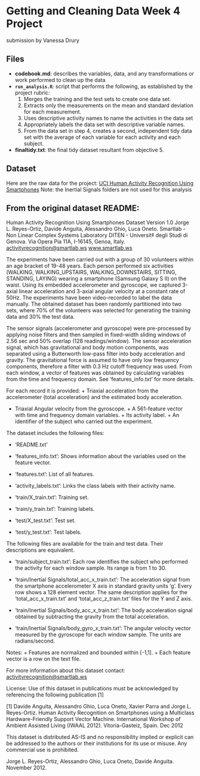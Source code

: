 Getting and Cleaning Data Week 4 Project
========================================

submission by Vanessa Drury

Files
-----

-   **codebook.md**: describes the variables, data, and any
    transformations or work performed to clean up the data
-   **`run_analysis.R`**: script that performs the following, as
    established by the project rubric:
    1.  Merges the training and the test sets to create one data set.
    2.  Extracts only the measurements on the mean and standard
        deviation for each measurement.
    3.  Uses descriptive activity names to name the activities in the
        data set
    4.  Appropriately labels the data set with descriptive variable
        names.
    5.  From the data set in step 4, creates a second, independent tidy
        data set with the average of each variable for each activity and
        each subject.
-   **finaltidy.txt**: the final tidy dataset resultant from
    objective 5.

Dataset
-------

Here are the raw data for the project: [UCI Human Activity Recognition
Using
Smartphones](https://d396qusza40orc.cloudfront.net/getdata%2Fprojectfiles%2FUCI%20HAR%20Dataset.zip)
Note: the Inertial Signals folders are not used for this analysis

From the original dataset README:
---------------------------------

Human Activity Recognition Using Smartphones Dataset Version 1.0 Jorge
L. Reyes-Ortiz, Davide Anguita, Alessandro Ghio, Luca Oneto. Smartlab -
Non Linear Complex Systems Laboratory DITEN - Universit‡ degli Studi di
Genova. Via Opera Pia 11A, I-16145, Genoa, Italy.
<a href="mailto:activityrecognition@smartlab.ws" class="email">activityrecognition@smartlab.ws</a>
www.smartlab.ws

The experiments have been carried out with a group of 30 volunteers
within an age bracket of 19-48 years. Each person performed six
activities (WALKING, WALKING\_UPSTAIRS, WALKING\_DOWNSTAIRS, SITTING,
STANDING, LAYING) wearing a smartphone (Samsung Galaxy S II) on the
waist. Using its embedded accelerometer and gyroscope, we captured
3-axial linear acceleration and 3-axial angular velocity at a constant
rate of 50Hz. The experiments have been video-recorded to label the data
manually. The obtained dataset has been randomly partitioned into two
sets, where 70% of the volunteers was selected for generating the
training data and 30% the test data.

The sensor signals (accelerometer and gyroscope) were pre-processed by
applying noise filters and then sampled in fixed-width sliding windows
of 2.56 sec and 50% overlap (128 readings/window). The sensor
acceleration signal, which has gravitational and body motion components,
was separated using a Butterworth low-pass filter into body acceleration
and gravity. The gravitational force is assumed to have only low
frequency components, therefore a filter with 0.3 Hz cutoff frequency
was used. From each window, a vector of features was obtained by
calculating variables from the time and frequency domain. See
‘features\_info.txt’ for more details.

For each record it is provided: + Triaxial acceleration from the
accelerometer (total acceleration) and the estimated body acceleration.
+ Triaxial Angular velocity from the gyroscope. + A 561-feature vector
with time and frequency domain variables. + Its activity label. + An
identifier of the subject who carried out the experiment.

The dataset includes the following files:

-   ‘README.txt’

-   ‘features\_info.txt’: Shows information about the variables used on
    the feature vector.

-   ‘features.txt’: List of all features.

-   ‘activity\_labels.txt’: Links the class labels with their activity
    name.

-   ‘train/X\_train.txt’: Training set.

-   ‘train/y\_train.txt’: Training labels.

-   ‘test/X\_test.txt’: Test set.

-   ‘test/y\_test.txt’: Test labels.

The following files are available for the train and test data. Their
descriptions are equivalent.

-   ‘train/subject\_train.txt’: Each row identifies the subject who
    performed the activity for each window sample. Its range is from 1
    to 30.

-   ‘train/Inertial Signals/total\_acc\_x\_train.txt’: The acceleration
    signal from the smartphone accelerometer X axis in standard gravity
    units ‘g’. Every row shows a 128 element vector. The same
    description applies for the ‘total\_acc\_x\_train.txt’ and
    ‘total\_acc\_z\_train.txt’ files for the Y and Z axis.

-   ‘train/Inertial Signals/body\_acc\_x\_train.txt’: The body
    acceleration signal obtained by subtracting the gravity from the
    total acceleration.

-   ‘train/Inertial Signals/body\_gyro\_x\_train.txt’: The angular
    velocity vector measured by the gyroscope for each window sample.
    The units are radians/second.

Notes: + Features are normalized and bounded within \[-1,1\]. + Each
feature vector is a row on the text file.

For more information about this dataset contact:
<a href="mailto:activityrecognition@smartlab.ws" class="email">activityrecognition@smartlab.ws</a>

License: Use of this dataset in publications must be acknowledged by
referencing the following publication \[1\]

\[1\] Davide Anguita, Alessandro Ghio, Luca Oneto, Xavier Parra and
Jorge L. Reyes-Ortiz. Human Activity Recognition on Smartphones using a
Multiclass Hardware-Friendly Support Vector Machine. International
Workshop of Ambient Assisted Living (IWAAL 2012). Vitoria-Gasteiz,
Spain. Dec 2012

This dataset is distributed AS-IS and no responsibility implied or
explicit can be addressed to the authors or their institutions for its
use or misuse. Any commercial use is prohibited.

Jorge L. Reyes-Ortiz, Alessandro Ghio, Luca Oneto, Davide Anguita.
November 2012.
